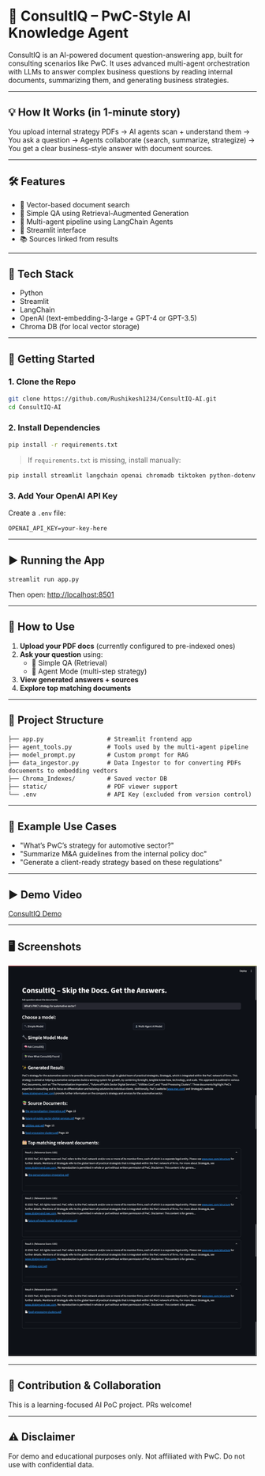 # 🧠 ConsultIQ – PwC-Style AI Knowledge Agent

ConsultIQ is an AI-powered document question-answering app, built for consulting scenarios like PwC. It uses advanced multi-agent orchestration with LLMs to answer complex business questions by reading internal documents, summarizing them, and generating business strategies.

---

## 💡 How It Works (in 1-minute story)

You upload internal strategy PDFs → AI agents scan + understand them → You ask a question → Agents collaborate (search, summarize, strategize) → You get a clear business-style answer with document sources.

---

## 🛠️ Features

- 🔎 Vector-based document search
- 🧠 Simple QA using Retrieval-Augmented Generation
- 🤖 Multi-agent pipeline using LangChain Agents
- 📄 Streamlit interface
- 📚 Sources linked from results

---

## 🧰 Tech Stack

- Python
- Streamlit
- LangChain
- OpenAI (text-embedding-3-large + GPT-4 or GPT-3.5)
- Chroma DB (for local vector storage)

---

## 🚀 Getting Started

### 1. Clone the Repo

```bash
git clone https://github.com/Rushikesh1234/ConsultIQ-AI.git
cd ConsultIQ-AI
```

### 2. Install Dependencies

```bash
pip install -r requirements.txt
```

> If `requirements.txt` is missing, install manually:

```bash
pip install streamlit langchain openai chromadb tiktoken python-dotenv
```

### 3. Add Your OpenAI API Key

Create a `.env` file:

```env
OPENAI_API_KEY=your-key-here
```

---

## ▶️ Running the App

```bash
streamlit run app.py
```

Then open: [http://localhost:8501](http://localhost:8501)

---

## 🧪 How to Use

1. **Upload your PDF docs** (currently configured to pre-indexed ones)
2. **Ask your question** using:
   - 🧠 Simple QA (Retrieval)
   - 🤖 Agent Mode (multi-step strategy)
3. **View generated answers + sources**
4. **Explore top matching documents**

---

## 📁 Project Structure

```
├── app.py                  # Streamlit frontend app
├── agent_tools.py          # Tools used by the multi-agent pipeline
├── model_prompt.py         # Custom prompt for RAG
├── data_ingestor.py        # Data Ingestor to for converting PDFs docuements to embedding vedtors
├── Chroma_Indexes/         # Saved vector DB
├── static/                 # PDF viewer support
└── .env                    # API Key (excluded from version control)
```

---

## 📌 Example Use Cases

- "What’s PwC’s strategy for automotive sector?"
- "Summarize M&A guidelines from the internal policy doc"
- "Generate a client-ready strategy based on these regulations"

---

## ▶️ Demo Video
[ConsultIQ Demo](https://github.com/user-attachments/assets/f72b6b26-59ef-485f-9af1-7efe5a5c8339)

---

## 🖥️ Screenshots
![ConsultIQ Screenshots](/demo/ss2.png)

---

## 🤝 Contribution & Collaboration

This is a learning-focused AI PoC project. PRs welcome!

---

## ⚠️ Disclaimer

For demo and educational purposes only. Not affiliated with PwC. Do not use with confidential data.

